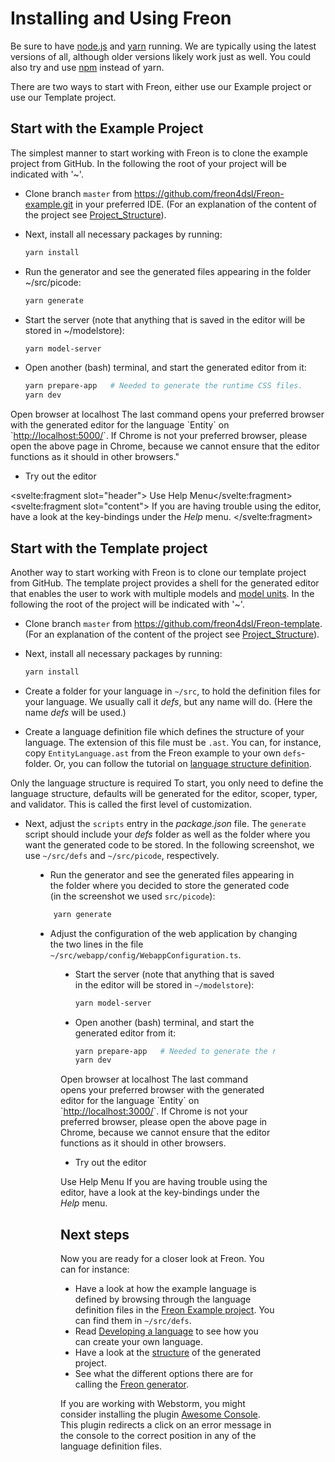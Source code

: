 <script>
    import Note from "$lib/notes/Note.svelte";
    import Figure from "$lib/figures/Figure.svelte";
</script>

# Installing and Using Freon

Be sure to have <a href="https://nodejs.org/" target="_blank">node.js</a>
and <a href="https://yarnpkg.com/" target="_blank">yarn</a>
running. We are typically using the latest versions of all,
although older versions likely work just as well.
You could also try and use <a href="https://www.npmjs.com/" target="_blank">npm</a> instead of yarn.

There are two ways to start with Freon, either use our
Example project or use our Template project.

## Start with the Example Project

The simplest manner to start working with Freon is to clone the example project from GitHub.
In the following the root of your project will be indicated with '~'.

- Clone branch `master` from <a href="https://github.com/freon4dsl/Freon-example.git" target="_blank">
  https://github.com/freon4dsl/Freon-example.git</a> in your preferred IDE.
  (For an explanation of the content of the project see
  [Project_Structure](/020_Getting_Started/020_Project_Structure)).
- Next, install all necessary packages by running:

  ```bash
  yarn install
  ```

- Run the generator and see the generated files appearing in the folder ~/src/picode:

  ```bash
  yarn generate
  ```

- Start the server (note that anything that is saved in the editor will be stored in ~/modelstore):

  ```bash
  yarn model-server
  ```

- Open another (bash) terminal, and start the generated editor from it:
  ```bash
  yarn prepare-app   # Needed to generate the runtime CSS files.
  yarn dev
  ```

<Note>
<svelte:fragment slot="header">Open browser at localhost</svelte:fragment>
<svelte:fragment slot="content">
The last command opens your preferred browser with the generated editor for the language `Entity` on
`<a href="http://localhost:5000/" target="_blank">http://localhost:5000/</a>`. If Chrome is not
your preferred browser, please open the above page in Chrome, because we cannot
ensure that the editor functions as it should in other browsers."
</svelte:fragment></Note>

- Try out the editor

<Note><svelte:fragment slot="header"> Use Help Menu</svelte:fragment><svelte:fragment slot="content">
If you are having trouble using the editor, have a look at the key-bindings under the <em>Help</em> menu.
</svelte:fragment></Note>

## Start with the Template project

Another way to start working with Freon is to clone our template project from GitHub. The template
project provides a shell for the generated editor that enables the user to work with multiple models and
[model units](/010_Intro/030_Models_and_Model_Units).
In the following the root of the project will be indicated with '~'.

- Clone branch `master` from <a href="https://github.com/freon4dsl/Freon-template" target="_blank">
  https://github.com/freon4dsl/Freon-template</a>.
  (For an explanation of the content of the project see
  [Project_Structure](/020_Getting_Started/020_Project_Structure)).

- Next, install all necessary packages by running:

  ```bash
  yarn install
  ```

- Create a folder for your language in `~/src`, to hold the definition files for your language.
  We usually call it _defs_, but any name will do. (Here the name _defs_ will be used.)

- Create a language definition file which defines the structure of your language. The
  extension of this file must be `.ast`. You can, for instance, copy
  `EntityLanguage.ast` from the Freon example to your own `defs`-folder. Or, you can follow the
  tutorial on [language structure definition](/030_Developing_a_Language/010_Default_Level).

<Note>
    <svelte:fragment slot="header"> Only the language structure is required</svelte:fragment>
    <svelte:fragment slot="content">
    To start, you only need to define the language structure,
    defaults will be generated for the editor, scoper, typer, and validator. This is called the first
    level of customization.
    </svelte:fragment>
</Note>

- Next, adjust the `scripts` entry in the _package.json_ file. The `generate`
  script should include your _defs_ folder as well as the folder where you want the
  generated code to be stored.
  In the following screenshot, we use `~/src/defs` and `~/src/picode`, respectively.

<Figure 
imageName={'packagejsonadjustment.png'} 
caption={'Screenshot of package.json'}
figureNumber={1}
/>

- Run the generator and see the generated files appearing in the folder where you
  decided to store the generated code (in the screenshot we used `src/picode`):

```bash
    yarn generate
```

- Adjust the configuration of the web application by changing the two lines in the file
`~/src/webapp/config/WebappConfiguration.ts`.
<Figure 
imageName={'webappconfiguration.png'} 
caption={'Screenshot of WebappConfiguration'}
figureNumber={2}
/>

- Start the server (note that anything that is saved in the editor will be stored in `~/modelstore`):

  ```bash
  yarn model-server
  ```

- Open another (bash) terminal, and start the generated editor from it:
  ```bash
  yarn prepare-app   # Needed to generate the runtime CSS files.
  yarn dev
  ```

<Note>
<svelte:fragment slot="header">Open browser at localhost</svelte:fragment>
<svelte:fragment slot="content">
    The last command opens your preferred browser with the generated editor for the language
    `Entity` on `<a href="http://localhost:3000/" target="_blank">http://localhost:3000/</a>`. 
    If Chrome is not your preferred browser, please open the above page in Chrome, because we 
    cannot ensure that the editor functions as it should in other browsers.
</svelte:fragment>
</Note>

- Try out the editor

<Note>
<svelte:fragment slot="header">Use Help Menu</svelte:fragment>
<svelte:fragment slot="content">
If you are having trouble using the editor, have a look at the key-bindings under the <em>Help</em> menu.
</svelte:fragment>
</Note>

## Next steps

Now you are ready for a closer look at Freon. You can for instance:

- Have a look at how the example language is defined by browsing through the language definition
  files in the <a href="https://github.com/freon4dsl/Freon-example.git" target="_blank">Freon Example project</a>.
  You can find them in `~/src/defs`.
- Read [Developing a language](/030_Developing_a_Language) to see how you can create your own language.
- Have a look at the [structure](/020_Getting_Started/020_Project_Structure) of the generated project.
- See what the different options there are for calling the [Freon generator](/020_Getting_Started/030_Calling_the_Generator).

If you are working with Webstorm, you might consider installing the
plugin <a href="https://plugins.jetbrains.com/plugin/7677-awesome-console" target="_blank">Awesome Console</a>.
This plugin redirects a click on an error message in the console to the correct position in any of the language definition files.
